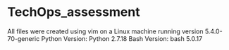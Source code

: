# TechOps_assessment

All files were created using vim on a Linux machine running version 5.4.0-70-generic
Python Version: Python 2.7.18
Bash Version: bash 5.0.17

